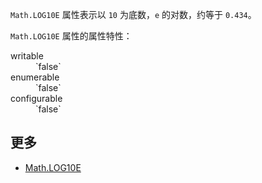 `Math.LOG10E` 属性表示以 `10` 为底数，`e` 的对数，约等于 `0.434`。

`Math.LOG10E` 属性的属性特性：

<dl class="dl-horizontal">

<dt>writable</dt>

<dd>`false`</dd>

<dt>enumerable</dt>

<dd>`false`</dd>

<dt>configurable</dt>

<dd>`false`</dd>

</dl>

## 更多

*   [Math.LOG10E](https://developer.mozilla.org/zh-CN/docs/Web/JavaScript/Reference/Global_Objects/Math/LOG10E)
